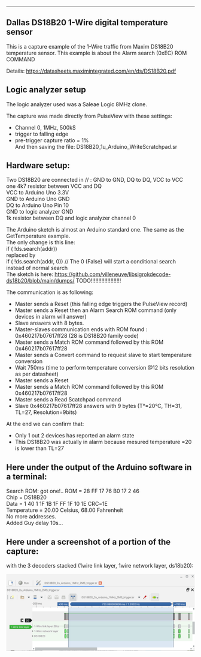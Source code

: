 -----------------------------------------------------------
Dallas DS18B20 1-Wire digital temperature sensor
-------------------------------------------------------------------------------

This is a capture example of the 1-Wire traffic from Maxim DS18B20 temperature sensor.
This example is about the Alarm search (0xEC) ROM COMMAND

Details:
https://datasheets.maximintegrated.com/en/ds/DS18B20.pdf

Logic analyzer setup
--------------------

The logic analyzer used was a Saleae Logic 8MHz clone.

The capture was made directly from PulseView with these settings:  
- Channel 0, 1MHz, 500kS  
- trigger to falling edge  
- pre-trigger capture ratio = 1%  
And then saving the file: DS18B20_1u_Arduino_WriteScratchpad.sr  

Hardware setup:
--------------

Two DS18B20 are connected in // : GND to GND, DQ to DQ, VCC to VCC  
one 4k7 resistor between VCC and DQ  
VCC to Arduino Uno 3.3V  
GND to Arduino Uno GND  
DQ to Arduino Uno Pin 10  
GND to logic analyzer GND  
1k resistor between DQ and logic analyzer channel 0  
 
The Arduino sketch is almost an Arduino standard one. The same as the GetTemperature example.  
The only change is this line:  
 if ( !ds.search(addr))  
 replaced by  
 if ( !ds.search(addr, 0))  // The 0 (False) will start a conditional search instead of normal search  
 The sketch is here: 
https://github.com/villeneuve/libsigrokdecode-ds18b20/blob/main/dumps/ TODO!!!!!!!!!!!!!!!!!!!!  

The communication is as following:
 - Master sends a Reset (this falling edge triggers the PulseView record)
 - Master sends a Reset then an Alarm Search ROM command (only devices in alarm will answer)
 - Slave answers with 8 bytes.
 - Master-slaves communication ends with ROM found : 0x460217b07617ff28 (28 is DS18B20 family code)
 - Master sends a Match ROM command followed by this ROM 0x460217b07617ff28
 - Master sends a Convert command to request slave to start temperature conversion
 - Wait 750ms (time to perform temperature conversion @12 bits resolution as per datasheet)
 - Master sends a Reset
 - Master sends a Match ROM command followed by this ROM 0x460217b07617ff28
 - Master sends a Read Scatchpad command
 - Slave 0x460217b07617ff28 answers with 9 bytes (T°=20°C, TH=31, TL=27, Resolution=9bits)
 
 At the end we can confirm that:
 - Only 1 out 2 devices has reported an alarm state
 - This DS18B20 was actually in alarm because mesured temperature =20 is lower than TL=27

Here under the output of the Arduino software in a terminal:
------------------------------------------------------------

Search ROM: got one!.. ROM = 28 FF 17 76 B0 17 2 46  
  Chip = DS18B20  
  Data = 1 40 1 1F 1B 1F FF 1F 10 1E  CRC=1E  
  Temperature = 20.00 Celsius, 68.00 Fahrenheit  
No more addresses.  
Added Guy delay 10s...  

Here under a screenshot of a portion of the capture:
----------------------------------------------------
with the 3 decoders stacked (1wire link layer, 1wire network layer, ds18b20):  

 
 <img src="https://github.com/villeneuve/libsigrokdecode-ds18b20/blob/main/screenshots/Screenshot 2021-10-02 11.40.04.png">
